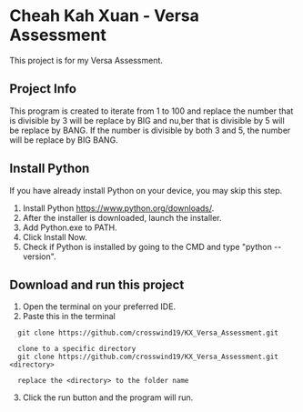 # Cheah Kah Xuan - Versa Assessment
This project is for my Versa Assessment. 

## Project Info
This program is created to iterate from 1 to 100 and replace the number that is divisible by 3 will be replace by BIG and nu,ber that is divisible by 5 will be replace by BANG. If the number is divisible by both 3 and 5, the number will be replace by BIG BANG.

## Install Python
If you have already install Python on your device, you may skip this step.

1. Install Python https://www.python.org/downloads/. 
2. After the installer is downloaded, launch the installer. 
3. Add Python.exe to PATH.
4. Click Install Now.
5. Check if Python is installed by going to the CMD and type "python --version".

## Download and run this project
1. Open the terminal on your preferred IDE.
2. Paste this in the terminal
```
  git clone https://github.com/crosswind19/KX_Versa_Assessment.git 

  clone to a specific directory
  git clone https://github.com/crosswind19/KX_Versa_Assessment.git <directory>

  replace the <directory> to the folder name

```
3. Click the run button and the program will run.
